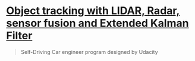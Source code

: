 # [Object tracking with LIDAR, Radar, sensor fusion and Extended Kalman Filter](http://www.coldvision.io/2017/04/15/object-tracking-with-lidar-radar-sensor-fusion-and-extended-kalman-filter/)

> Self-Driving Car engineer program designed by Udacity

